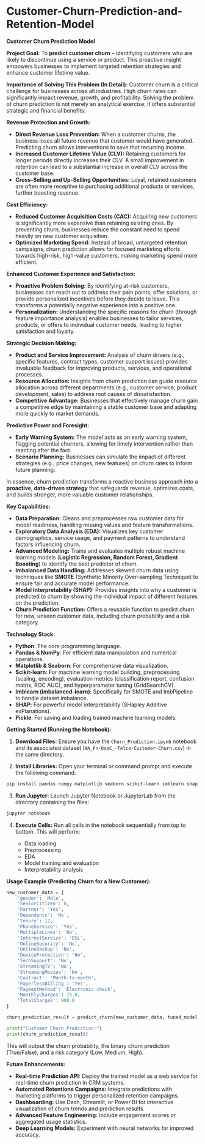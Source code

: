 # Customer-Churn-Prediction-and-Retention-Model

**Customer Churn Prediction Model**

**Project Goal:**
To **predict customer churn** – identifying customers who are likely to discontinue using a service or product. This proactive insight empowers businesses to implement targeted retention strategies and enhance customer lifetime value.

**Importance of Solving This Problem (In Detail):**
Customer churn is a critical challenge for businesses across all industries. High churn rates can significantly impact revenue, growth, and profitability. Solving the problem of churn prediction is not merely an analytical exercise; it offers substantial strategic and financial benefits:

**Revenue Protection and Growth:**

* **Direct Revenue Loss Prevention:** When a customer churns, the business loses all future revenue that customer would have generated. Predicting churn allows interventions to save that recurring income.
* **Increased Customer Lifetime Value (CLV):** Retaining customers for longer periods directly increases their CLV. A small improvement in retention can lead to a substantial increase in overall CLV across the customer base.
* **Cross-Selling and Up-Selling Opportunities:** Loyal, retained customers are often more receptive to purchasing additional products or services, further boosting revenue.

**Cost Efficiency:**

* **Reduced Customer Acquisition Costs (CAC):** Acquiring new customers is significantly more expensive than retaining existing ones. By preventing churn, businesses reduce the constant need to spend heavily on new customer acquisition.
* **Optimized Marketing Spend:** Instead of broad, untargeted retention campaigns, churn prediction allows for focused marketing efforts towards high-risk, high-value customers, making marketing spend more efficient.

**Enhanced Customer Experience and Satisfaction:**

* **Proactive Problem Solving:** By identifying at-risk customers, businesses can reach out to address their pain points, offer solutions, or provide personalized incentives before they decide to leave. This transforms a potentially negative experience into a positive one.
* **Personalization:** Understanding the specific reasons for churn (through feature importance analysis) enables businesses to tailor services, products, or offers to individual customer needs, leading to higher satisfaction and loyalty.

**Strategic Decision Making:**

* **Product and Service Improvement:** Analysis of churn drivers (e.g., specific features, contract types, customer support issues) provides invaluable feedback for improving products, services, and operational processes.
* **Resource Allocation:** Insights from churn prediction can guide resource allocation across different departments (e.g., customer service, product development, sales) to address root causes of dissatisfaction.
* **Competitive Advantage:** Businesses that effectively manage churn gain a competitive edge by maintaining a stable customer base and adapting more quickly to market demands.

**Predictive Power and Foresight:**

* **Early Warning System:** The model acts as an early warning system, flagging potential churners, allowing for timely intervention rather than reacting after the fact.
* **Scenario Planning:** Businesses can simulate the impact of different strategies (e.g., price changes, new features) on churn rates to inform future planning.

In essence, churn prediction transforms a reactive business approach into a **proactive, data-driven strategy** that safeguards revenue, optimizes costs, and builds stronger, more valuable customer relationships.

**Key Capabilities:**

* **Data Preparation:** Cleans and preprocesses raw customer data for model readiness, handling missing values and feature transformations.
* **Exploratory Data Analysis (EDA):** Visualizes key customer demographics, service usage, and payment patterns to understand factors influencing churn.
* **Advanced Modeling:** Trains and evaluates multiple robust machine learning models (**Logistic Regression, Random Forest, Gradient Boosting**) to identify the best predictor of churn.
* **Imbalanced Data Handling:** Addresses skewed churn data using techniques like **SMOTE** (Synthetic Minority Over-sampling Technique) to ensure fair and accurate model performance.
* **Model Interpretability (SHAP):** Provides insights into why a customer is predicted to churn by showing the individual impact of different features on the prediction.
* **Churn Prediction Function:** Offers a reusable function to predict churn for new, unseen customer data, including churn probability and a risk category.

**Technology Stack:**

* **Python**: The core programming language.
* **Pandas & NumPy**: For efficient data manipulation and numerical operations.
* **Matplotlib & Seaborn**: For comprehensive data visualization.
* **Scikit-learn**: For machine learning model building, preprocessing (scaling, encoding), evaluation metrics (classification report, confusion matrix, ROC AUC), and hyperparameter tuning (GridSearchCV).
* **Imblearn (imbalanced-learn)**: Specifically for SMOTE and ImbPipeline to handle dataset imbalance.
* **SHAP**: For powerful model interpretability (SHapley Additive exPlanations).
* **Pickle**: For saving and loading trained machine learning models.

**Getting Started (Running the Notebook):**

1. **Download Files:** Ensure you have the `Churn_Prediction.ipynb` notebook and its associated dataset (`WA_Fn-UseC_-Telco-Customer-Churn.csv`) in the same directory.

2. **Install Libraries:** Open your terminal or command prompt and execute the following command:

```bash
pip install pandas numpy matplotlib seaborn scikit-learn imblearn shap
```

3. **Run Jupyter:** Launch Jupyter Notebook or JupyterLab from the directory containing the files:

```bash
jupyter notebook
```

4. **Execute Cells:** Run all cells in the notebook sequentially from top to bottom. This will perform:

   * Data loading
   * Preprocessing
   * EDA
   * Model training and evaluation
   * Interpretability analysis

**Usage Example (Predicting Churn for a New Customer):**

```python
new_customer_data = {
    'gender': 'Male',
    'SeniorCitizen': 0,
    'Partner': 'Yes',
    'Dependents': 'No',
    'tenure': 12,
    'PhoneService': 'Yes',
    'MultipleLines': 'No',
    'InternetService': 'DSL',
    'OnlineSecurity': 'No',
    'OnlineBackup': 'No',
    'DeviceProtection': 'No',
    'TechSupport': 'No',
    'StreamingTV': 'No',
    'StreamingMovies': 'No',
    'Contract': 'Month-to-month',
    'PaperlessBilling': 'Yes',
    'PaymentMethod': 'Electronic check',
    'MonthlyCharges': 75.0,
    'TotalCharges': 900.0
}

churn_prediction_result = predict_churn(new_customer_data, tuned_model, model_metadata)

print("Customer Churn Prediction:")
print(churn_prediction_result)
```

This will output the churn probability, the binary churn prediction (True/False), and a risk category (Low, Medium, High).

**Future Enhancements:**

* **Real-time Prediction API:** Deploy the trained model as a web service for real-time churn prediction in CRM systems.
* **Automated Retentions Campaigns:** Integrate predictions with marketing platforms to trigger personalized retention campaigns.
* **Dashboarding:** Use Dash, Streamlit, or Power BI for interactive visualization of churn trends and prediction results.
* **Advanced Feature Engineering:** Include engagement scores or aggregated usage statistics.
* **Deep Learning Models:** Experiment with neural networks for improved accuracy.
